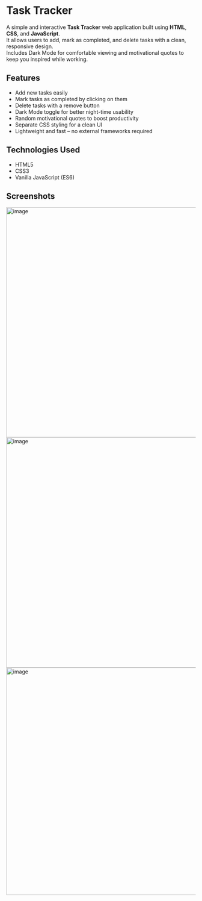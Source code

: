 # Task Tracker

A simple and interactive **Task Tracker** web application built using **HTML**, **CSS**, and **JavaScript**.  
It allows users to add, mark as completed, and delete tasks with a clean, responsive design.  
Includes Dark Mode for comfortable viewing and motivational quotes to keep you inspired while working.

## Features
- Add new tasks easily
- Mark tasks as completed by clicking on them
- Delete tasks with a remove button
- Dark Mode toggle for better night-time usability
- Random motivational quotes to boost productivity
- Separate CSS styling for a clean UI
- Lightweight and fast – no external frameworks required

## Technologies Used
- HTML5
- CSS3
- Vanilla JavaScript (ES6)

## Screenshots
<img width="1329" height="611" alt="image" src="https://github.com/user-attachments/assets/776f84a8-05b5-4786-bf55-5692abf9a8c6" />
<img width="1326" height="612" alt="image" src="https://github.com/user-attachments/assets/4680270b-8549-4c82-b8c6-8f02d2091989" />
<img width="1328" height="604" alt="image" src="https://github.com/user-attachments/assets/a62ff50f-1b92-49d4-a3f3-c3dbda7be70f" />



